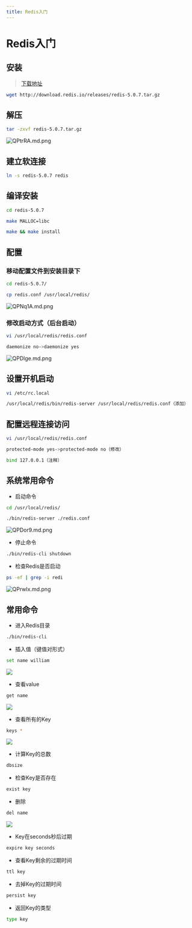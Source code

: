 ```yaml
---
title: Redis入门
---
```


# Redis入门

## 安装

>[下载地址](https://redis.io/download)

```bash
wget http://download.redis.io/releases/redis-5.0.7.tar.gz
```

## 解压

```bash
tar -zxvf redis-5.0.7.tar.gz
```

![QPtrRA.md.png](https://s2.ax1x.com/2019/11/28/QPtrRA.md.png)

## 建立软连接

```bash
ln -s redis-5.0.7 redis
```

## 编译安装

```bash
cd redis-5.0.7

make MALLOC=libc

make && make install 
```

## 配置

### 移动配置文件到安装目录下 

```bash
cd redis-5.0.7/

cp redis.conf /usr/local/redis/
```
![QPNq1A.md.png](https://s2.ax1x.com/2019/11/28/QPNq1A.md.png)

### 修改启动方式（后台启动）

```bash
vi /usr/local/redis/redis.conf

daemonize no->daemonize yes
```
![QPDlge.md.png](https://s2.ax1x.com/2019/11/28/QPDlge.md.png)

## 设置开机启动

```bash
vi /etc/rc.local

/usr/local/redis/bin/redis-server /usr/local/redis/redis.conf（添加）
```

## 配置远程连接访问

```bash
vi /usr/local/redis/redis.conf

protected-mode yes->protected-mode no（修改）

bind 127.0.0.1（注释）
```

## 系统常用命令

- 启动命令
  
```bash
cd /usr/local/redis/

./bin/redis-server ./redis.conf
```
![QPDor9.md.png](https://s2.ax1x.com/2019/11/28/QPDor9.md.png)

- 停止命令
  
```bash
./bin/redis-cli shutdown
```

- 检查Redis是否启动
  
```bash
ps -ef | grep -i redi
```
![QPrwIx.md.png](https://s2.ax1x.com/2019/11/28/QPrwIx.md.png)

## 常用命令

- 进入Redis目录
  
```bash
./bin/redis-cli
```
    
- 插入值（键值对形式）
  
```bash
set name william
```
![](https://s2.ax1x.com/2019/11/28/QPr4FP.png)
    
- 查看value
  
```bash
get name
```
![](https://s2.ax1x.com/2019/11/28/QPrIW8.png)
    
- 查看所有的Key
  
```bash
keys *
```
![](https://s2.ax1x.com/2019/11/28/QPrszD.png)
    
- 计算Key的总数
  
```bash
dbsize
```
    
- 检查Key是否存在
  
```bash
exist key
```
    
- 删除
  
```bash
del name
```
![](https://s2.ax1x.com/2019/11/28/QPr7Qg.png)
    
- Key在seconds秒后过期
  
```bash
expire key seconds
```
    
- 查看Key剩余的过期时间
  
```bash
ttl key
```
    
- 去掉Key的过期时间
  
```bash
persist key
```
    
- 返回Key的类型
  
```bash
type key
```

<RightMenu />